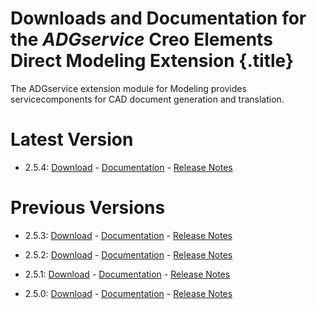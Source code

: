 # Downloads and Documentation for the _ADGservice_ Creo Elements Direct Modeling Extension {.title}

The ADGservice extension module for Modeling provides servicecomponents for CAD document generation and translation.

# Latest Version

* 2.5.4: [Download](https://github.com/cadm-inc/osdm-extensions/raw/master/downloads/ADGservice/ADGservice_x64_2.5.4.zip) -
         [Documentation](2.5/Home.md)  -
         [Release Notes](2.5/ReleaseNotes.md)

# Previous Versions

* 2.5.3: [Download](https://github.com/cadm-inc/osdm-extensions/raw/master/downloads/ADGservice/ADGservice_x64_2.5.3.zip) -
         [Documentation](2.5/Home.md)  -
         [Release Notes](2.5/ReleaseNotes.md)

* 2.5.2: [Download](https://github.com/cadm-inc/osdm-extensions/raw/master/downloads/ADGservice/ADGservice_x64_2.5.2.zip) -
         [Documentation](2.5/Home.md)  -
         [Release Notes](2.5/ReleaseNotes.md)
* 2.5.1: [Download](https://github.com/cadm-inc/osdm-extensions/raw/master/downloads/ADGservice/ADGservice_x64_2.5.1.zip) -
         [Documentation](2.5/Home.md)  -
         [Release Notes](2.5/ReleaseNotes.md)
* 2.5.0: [Download](https://github.com/cadm-inc/osdm-extensions/raw/master/downloads/ADGservice/ADGservice_x64_2.5.0.zip) -
         [Documentation](2.5/Home.md)  -
         [Release Notes](2.5/ReleaseNotes.md)